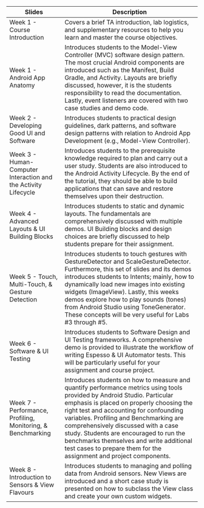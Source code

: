| Slides | Description | 
| ----- | ----- | 
| Week 1 - Course Introduction | Covers a brief TA introduction, lab logistics, and supplementary resources to help you learn and master the course objectives. |
| Week 1 - Android App Anatomy | Introduces students to the Model-View Controller (MVC) software design pattern. The most crucial Android components are introduced such as the Manifest, Build Gradle, and Activity. Layouts are briefly discussed, however, it is the students responsibility to read the documentation. Lastly, event listeners are covered with two case studies and demo code. |
| Week 2 - Developing Good UI and Software | Introduces students to practical design guidelines, dark patterns, and software design patterns with relation to Android App Development (e.g., Model-View Controller). |
| Week 3 - Human-Computer Interaction and the Activity Lifecycle | Introduces students to the prerequisite knowledge required to plan and carry out a user study. Students are also introduced to the Android Activity Lifecycle. By the end of the tutorial, they should be able to build applications that can save and restore themselves upon their destruction. |
| Week 4 - Advanced Layouts & UI Building Blocks | Introduces students to static and dynamic layouts. The fundamentals are comprehensively discussed with multiple demos. UI Building blocks and design choices are briefly discussed to help students prepare for their assignment. |
| Week 5 - Touch, Multi-Touch, & Gesture Detection | Introduces students to touch gestures with GestureDetector and ScaleGestureDetector. Furthermore, this set of slides and its demos introduces students to Intents; mainly, how to dynamically load new images into existing widgets (ImageView). Lastly, this weeks demos explore how to play sounds (tones) from Android Studio using ToneGenerator. These concepts will be very useful for Labs #3 through #5. |
| Week 6 - Software & UI Testing | Introduces students to Software Design and UI Testing frameworks. A comprehensive demo is provided to illustrate the workflow of writing Espesso & UI Automator tests. This will be particularly useful for your assignment and course project. |
| Week 7 - Performance, Profiling, Monitoring, & Benchmarking | Introduces students on how to measure and quantify performance metrics using tools provided by Android Studio. Particular emphasis is placed on properly choosing the right test and accounting for confounding variables. Profiling and Benchmarking are comprehensively discussed with a case study. Students are encouraged to run the benchmarks themselves and write additional test cases to prepare them for the assignment and project components. |
| Week 8 - Introduction to Sensors & View Flavours | Introduces students to managing and polling data from Android sensors. New Views are introduced and a short case study is presented on how to subclass the View class and create your own custom widgets. |
